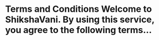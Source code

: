 # Terms and Conditions  Welcome to ShikshaVani. By using this service, you agree to the following terms...